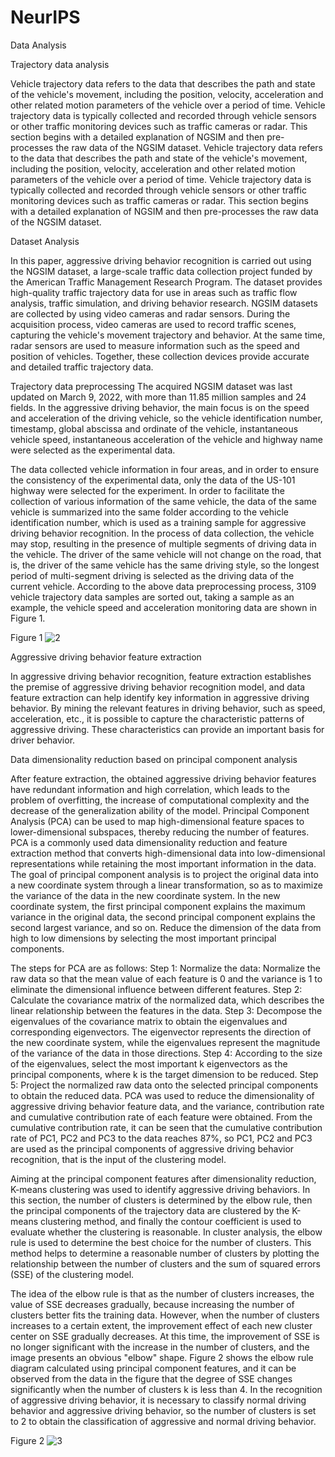 # NeurIPS
Data Analysis


Trajectory data analysis

Vehicle trajectory data refers to the data that describes the path and state of the vehicle's movement, including the position, velocity, acceleration and other related motion parameters of the vehicle over a period of time. Vehicle trajectory data is typically collected and recorded through vehicle sensors or other traffic monitoring devices such as traffic cameras or radar. This section begins with a detailed explanation of NGSIM and then pre-processes the raw data of the NGSIM dataset. Vehicle trajectory data refers to the data that describes the path and state of the vehicle's movement, including the position, velocity, acceleration and other related motion parameters of the vehicle over a period of time. Vehicle trajectory data is typically collected and recorded through vehicle sensors or other traffic monitoring devices such as traffic cameras or radar. This section begins with a detailed explanation of NGSIM and then pre-processes the raw data of the NGSIM dataset.

Dataset Analysis

In this paper, aggressive driving behavior recognition is carried out using the NGSIM dataset, a large-scale traffic data collection project funded by the American Traffic Management Research Program. The dataset provides high-quality traffic trajectory data for use in areas such as traffic flow analysis, traffic simulation, and driving behavior research.
NGSIM datasets are collected by using video cameras and radar sensors. During the acquisition process, video cameras are used to record traffic scenes, capturing the vehicle's movement trajectory and behavior. At the same time, radar sensors are used to measure information such as the speed and position of vehicles. Together, these collection devices provide accurate and detailed traffic trajectory data. 

Trajectory data preprocessing
The acquired NGSIM dataset was last updated on March 9, 2022, with more than 11.85 million samples and 24 fields. In the aggressive driving behavior, the main focus is on the speed and acceleration of the driving vehicle, so the vehicle identification number, timestamp, global abscissa and ordinate of the vehicle, instantaneous vehicle speed, instantaneous acceleration of the vehicle and highway name were selected as the experimental data.

The data collected vehicle information in four areas, and in order to ensure the consistency of the experimental data, only the data of the US-101 highway were selected for the experiment. In order to facilitate the collection of various information of the same vehicle, the data of the same vehicle is summarized into the same folder according to the vehicle identification number, which is used as a training sample for aggressive driving behavior recognition.
In the process of data collection, the vehicle may stop, resulting in the presence of multiple segments of driving data in the vehicle. The driver of the same vehicle will not change on the road, that is, the driver of the same vehicle has the same driving style, so the longest period of multi-segment driving is selected as the driving data of the current vehicle.
According to the above data preprocessing process, 3109 vehicle trajectory data samples are sorted out, taking a sample as an example, the vehicle speed and acceleration monitoring data are shown in Figure 1.

Figure 1
![2](https://github.com/Green-xin/NeurIPS/assets/173121166/a86dc76c-0cae-495e-89c9-018500d660a5)



Aggressive driving behavior feature extraction

In aggressive driving behavior recognition, feature extraction establishes the premise of aggressive driving behavior recognition model, and data feature extraction can help identify key information in aggressive driving behavior. By mining the relevant features in driving behavior, such as speed, acceleration, etc., it is possible to capture the characteristic patterns of aggressive driving. These characteristics can provide an important basis for driver behavior.

Data dimensionality reduction based on principal component analysis

After feature extraction, the obtained aggressive driving behavior features have redundant information and high correlation, which leads to the problem of overfitting, the increase of computational complexity and the decrease of the generalization ability of the model. Principal Component Analysis (PCA) can be used to map high-dimensional feature spaces to lower-dimensional subspaces, thereby reducing the number of features.
PCA is a commonly used data dimensionality reduction and feature extraction method that converts high-dimensional data into low-dimensional representations while retaining the most important information in the data. The goal of principal component analysis is to project the original data into a new coordinate system through a linear transformation, so as to maximize the variance of the data in the new coordinate system. In the new coordinate system, the first principal component explains the maximum variance in the original data, the second principal component explains the second largest variance, and so on. Reduce the dimension of the data from high to low dimensions by selecting the most important principal components.


The steps for PCA are as follows:
Step 1: Normalize the data: Normalize the raw data so that the mean value of each feature is 0 and the variance is 1 to eliminate the dimensional influence between different features.
Step 2: Calculate the covariance matrix of the normalized data, which describes the linear relationship between the features in the data.
Step 3: Decompose the eigenvalues of the covariance matrix to obtain the eigenvalues and corresponding eigenvectors. The eigenvector represents the direction of the new coordinate system, while the eigenvalues represent the magnitude of the variance of the data in those directions.
Step 4: According to the size of the eigenvalues, select the most important k eigenvectors as the principal components, where k is the target dimension to be reduced.
Step 5: Project the normalized raw data onto the selected principal components to obtain the reduced data.
PCA was used to reduce the dimensionality of aggressive driving behavior feature data, and the variance, contribution rate and cumulative contribution rate of each feature were obtained.
From the cumulative contribution rate, it can be seen that the cumulative contribution rate of PC1, PC2 and PC3 to the data reaches 87%, so PC1, PC2 and PC3 are used as the principal components of aggressive driving behavior recognition, that is the input of the clustering model.


Aiming at the principal component features after dimensionality reduction, K-means clustering was used to identify aggressive driving behaviors. In this section, the number of clusters is determined by the elbow rule, then the principal components of the trajectory data are clustered by the K-means clustering method, and finally the contour coefficient is used to evaluate whether the clustering is reasonable.
In cluster analysis, the elbow rule is used to determine the best choice for the number of clusters. This method helps to determine a reasonable number of clusters by plotting the relationship between the number of clusters and the sum of squared errors (SSE) of the clustering model.


The idea of the elbow rule is that as the number of clusters increases, the value of SSE decreases gradually, because increasing the number of clusters better fits the training data. However, when the number of clusters increases to a certain extent, the improvement effect of each new cluster center on SSE gradually decreases. At this time, the improvement of SSE is no longer significant with the increase in the number of clusters, and the image presents an obvious "elbow" shape.
Figure 2 shows the elbow rule diagram calculated using principal component features, and it can be observed from the data in the figure that the degree of SSE changes significantly when the number of clusters k is less than 4. In the recognition of aggressive driving behavior, it is necessary to classify normal driving behavior and aggressive driving behavior, so the number of clusters is set to 2 to obtain the classification of aggressive and normal driving behavior.

Figure 2
![3](https://github.com/Green-xin/NeurIPS/assets/173121166/7b719d9e-eed0-4d7a-9cdf-21798c471692)







